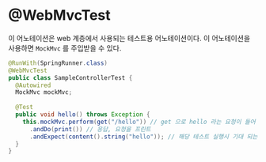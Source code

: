 # @WebMvcTest

이 어노테이션은 web 계층에서 사용되는 테스트용 어노테이션이다. 이 어노테이션을 사용하면 `MockMvc` 를 주입받을 수 있다.

```java
@RunWith(SpringRunner.class)
@WebMvcTest
public class SampleControllerTest {
  @Autowired
  MockMvc mockMvc;
  
  @Test
  public void hello() throws Exception {
    this.mockMvc.perform(get("/hello")) // get 으로 hello 라는 요청이 들어 왔을 때
      .andDo(print()) // 응답, 요청을 프린트
      .andExpect(content().string("hello")); // 해당 테스트 실행시 기대 되는(예상되는) 결과
  }
}
```
